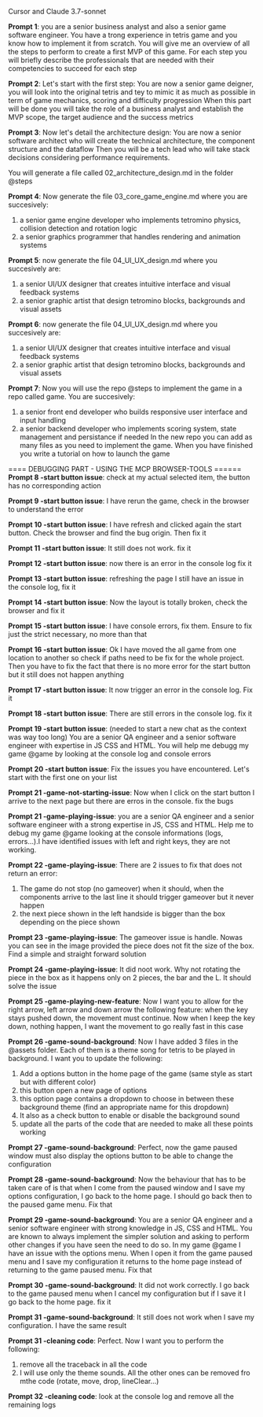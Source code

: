 Cursor and Claude 3.7-sonnet

**Prompt 1**:
you are a senior business analyst and also a senior game software engineer. You have a trong experience in tetris game and you know how to implement it from scratch. You will give me an overview of all the steps to perform to create a first MVP of this game. For each step you will briefly describe the professionals that are needed with their competencies to succeed for each step

**Prompt 2**:
Let's start with the first step:
You are now a senior game deigner, you will look into the original tetris and tey to mimic it as much as possible in term of game mechanics, scoring and difficulty progression
When this part will be done you will take the role of a business analyst and establish the MVP scope, the target audience and the success metrics

**Prompt 3**:
Now let's detail the architecture design:
You are now a senior software architect who will create the technical architecture, the component structure and the dataflow
Then you will be a tech lead who will take stack decisions considering performance requirements.

You will generate a file called 02_architecture_design.md in the folder @steps 

**Prompt 4**:
Now generate the file 03_core_game_engine.md where you are succesively:
1. a senior game engine developer who implements tetromino physics, collision detection and rotation logic
2. a senior graphics programmer that handles rendering and animation systems

**Prompt 5**:
now generate the file 04_UI_UX_design.md where you succesively are:
1. a senior UI/UX designer that creates intuitive interface and visual feedback systems
2. a senior graphic artist that design tetromino blocks, backgrounds and visual assets

**Prompt 6**:
now generate the file 04_UI_UX_design.md where you succesively are:
1. a senior UI/UX designer that creates intuitive interface and visual feedback systems
2. a senior graphic artist that design tetromino blocks, backgrounds and visual assets

**Prompt 7**:
Now you will use the repo @steps to implement the game in a repo called game. You are succesively:
1. a senior front end developer who builds responsive user interface and input handling
2. a senior backend developer who implements scoring system, state management and persistance if needed
In the new repo you can add as many files as you need to implement the game. When you have finished you write a tutorial on how to launch the game

==== DEBUGGING PART - USING THE MCP BROWSER-TOOLS ======
**Prompt 8 -start button issue**:
check at my actual selected item, the button has no corresponding action

**Prompt 9 -start button issue**:
I have rerun the game, check in the browser to understand the error

**Prompt 10 -start button issue**:
I have refresh and clicked again the start button.  Check the browser and find the bug origin. Then fix it

**Prompt 11 -start button issue**:
It still does not work. fix it

**Prompt 12 -start button issue**:
now there is an error in the console log fix it

**Prompt 13 -start button issue**:
refreshing the page I still have an issue in the console log, fix it

**Prompt 14 -start button issue**:
Now the layout is totally broken, check the browser and fix it

**Prompt 15 -start button issue**:
I have console errors, fix them. Ensure to fix just the strict  necessary, no more than that

**Prompt 16 -start button issue**:
Ok I have moved the all game from one location to another so check if paths need to be fix for the whole project. Then you have to fix the fact that there is no more error for the start button but it still does not happen anything

**Prompt 17 -start button issue**:
It now trigger an error in the console log. Fix  it

**Prompt 18 -start button issue**:
There are still errors in the console log. fix it

**Prompt 19 -start button issue**: (needed to start a new chat as the context was way too long)
You are a senior QA engineer and a senior software engineer with expertise in JS CSS and HTML. You will help me debugg my game @game by looking at the console log and console errors

**Prompt 20 -start button issue**:
Fix the issues you have encountered. Let's start with the first one on your list

**Prompt 21 -game-not-starting-issue**:
Now when I click on the start button I arrive to the next page but there are erros in the console. fix the bugs

**Prompt 21 -game-playing-issue**:
you are a senior QA engineer and a senior software engineer with a strong expertise in JS, CSS and HTML. Help me to debug my game @game looking at the console informations (logs, errors...).I have identified issues with left and right keys, they are not working. 

**Prompt 22 -game-playing-issue**:
There are 2 issues to fix that does not return an error: 
1. The game do not stop (no gameover) when it should, when the components arrive to the last line it should trigger gameover but it never happen
2. the next piece shown in the left handside is bigger than the box depending on the piece shown

**Prompt 23 -game-playing-issue**:
The gameover issue is handle. Nowas you can see in the image provided the piece does not fit the size of the box. Find a simple and straight forward solution

**Prompt 24 -game-playing-issue**:
It did noot work. Why not rotating the piece in the box as it happens only on 2 pieces, the bar and the L. It should solve the issue

**Prompt 25 -game-playing-new-feature**:
Now I want you to allow for the right arrow, left arrow and down arrow the following feature:
when the key stays pushed down, the movement must continue. Now when I keep the key down, nothing happen, I want the movement to go really fast in this case

**Prompt 26 -game-sound-background**:
Now I have added 3 files in the @assets folder. Each of them is a theme song for tetris to be played in background. I want you to update the following:
1. Add a options button in the home page of the game (same style as start but with different color)
2. this button open a new page of options
3. this option page contains a dropdown to choose in between these background theme (find an appropriate name for this dropdown)
4. It also as a check button to enable or disable the background sound
5. update all the parts of the code that are needed to make all these points working

**Prompt 27 -game-sound-background**:
Perfect, now the game paused window must also display the options button to be able to change the configuration

**Prompt 28 -game-sound-background**:
Now the behaviour that  has to be taken care of is that when I come from the paused window and I save my options configuration, I go back to the home page. I should go back then to the paused game menu. Fix that

**Prompt 29 -game-sound-background**:
You are a senior QA engineer and a senior software engineer with strong knowledge in JS, CSS and HTML. You are known to always implement the simpler solution and asking to perform other changes if you have seen the need to do so. In my game @game I have an issue with the options menu. When I open it from the game paused menu and I save my configuration it returns to the home page instead of returning to the game paused menu. Fix that

**Prompt 30 -game-sound-background**:
It did not work correctly. I go back to the game paused menu when I  cancel my configuration but if I save it I go back to the home page. fix it

**Prompt 31 -game-sound-background**:
It still does not work when I save my configuration. I have the same result

**Prompt 31 -cleaning code**:
Perfect. Now I want you to perform the following:
1. remove all the traceback in all the code
2. I will use only the theme sounds. All the other ones can be removed fro mthe code (rotate, move, drop, 
lineClear...) 

**Prompt 32 -cleaning code**:
look at the console log and remove all the remaining logs


